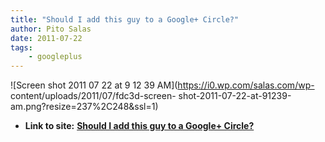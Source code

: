 ```yaml
---
title: "Should I add this guy to a Google+ Circle?"
author: Pito Salas
date: 2011-07-22
tags:
    - googleplus
---
```


![Screen shot 2011 07 22 at 9 12 39 AM](https://i0.wp.com/salas.com/wp-
content/uploads/2011/07/fdc3d-screen-
shot-2011-07-22-at-91239-am.png?resize=237%2C248&ssl=1)


* **Link to site:** **[Should I add this guy to a Google+ Circle?](None)**
